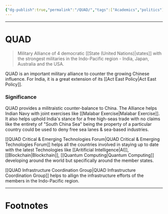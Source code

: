 ```yaml
---
{"dg-publish":true,"permalink":"/QUAD/","tags":["Academics","politics"]}
---
```



---
# QUAD
> Military Alliance of 4 democratic [[State (United Nations)\|states]] with the strongest militaries in the Indo-Pacific region - India, Japan, Australia and the USA.

QUAD is an important military alliance to counter the growing Chinese influence. For India, it is a great extension of its [[Act East Policy\|Act East Policy]].

### Significance
QUAD provides a militraistic counter-balance to China.
The Alliance helps Indian Navy with joint exercises like [[Malabar Exercise\|Malabar Exercise]]. 
It also helps uphold India's stance for a free high-seas trade with no claims like the entirety of "South China Sea" being the property of a particular country could be used to deny free sea lanes & sea-based industries.

[[QUAD Critical & Emerging Technologies Forum\|QUAD Critical & Emerging Technologies Forum]] helps all the countries involved in staying up to date with the latest Technologies like [[Aritificial Intelligence\|AI]], [[Blockchain\|Blockchain]], [[Quantum Computing\|Quantum Computing]] developing around the world but specifically around the member states.

[[QUAD Infrastructure Coordination Group\|QUAD Infrastructure Coordination Group]] helps to allign the infrastructure efforts of the members in the Indo-Pacific region.

---
# Footnotes